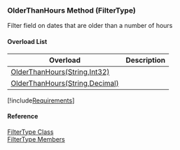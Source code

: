 ﻿### OlderThanHours Method (FilterType)

Filter field on dates that are older than a number of hours

#### Overload List

| Overload | Description |
| --- | --- |
| [OlderThanHours(String,Int32)](fcSDK~FChoice.Foundation.Filters.FilterType~OlderThanHours(String,Int32).md) |   |
| [OlderThanHours(String,Decimal)](fcSDK~FChoice.Foundation.Filters.FilterType~OlderThanHours(String,Decimal).md) |   |

[!include[Requirements](../partials/requirements.md)]



#### Reference

[FilterType Class](fcSDK~FChoice.Foundation.Filters.FilterType.md)  
[FilterType Members](fcSDK~FChoice.Foundation.Filters.FilterType_members.md)